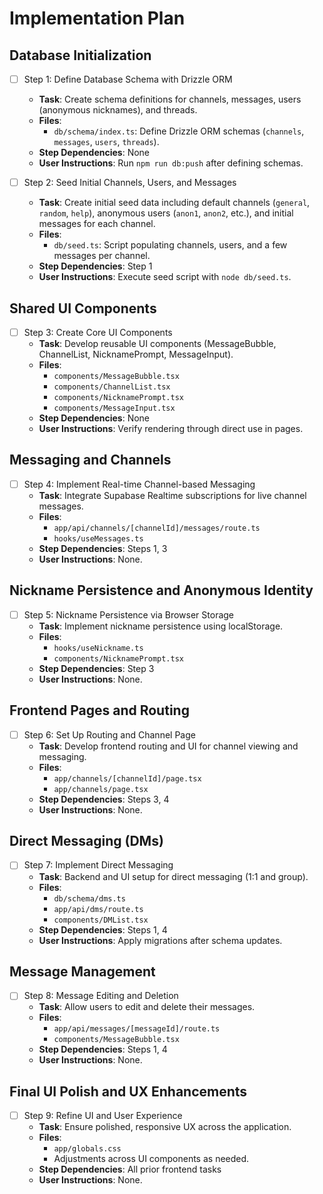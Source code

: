 # Implementation Plan

## Database Initialization
- [ ] Step 1: Define Database Schema with Drizzle ORM
  - **Task**: Create schema definitions for channels, messages, users (anonymous nicknames), and threads.
  - **Files**:
    - `db/schema/index.ts`: Define Drizzle ORM schemas (`channels`, `messages`, `users`, `threads`).
  - **Step Dependencies**: None
  - **User Instructions**: Run `npm run db:push` after defining schemas.

- [ ] Step 2: Seed Initial Channels, Users, and Messages
  - **Task**: Create initial seed data including default channels (`general`, `random`, `help`), anonymous users (`anon1`, `anon2`, etc.), and initial messages for each channel.
  - **Files**:
    - `db/seed.ts`: Script populating channels, users, and a few messages per channel.
  - **Step Dependencies**: Step 1
  - **User Instructions**: Execute seed script with `node db/seed.ts`.

## Shared UI Components
- [ ] Step 3: Create Core UI Components
  - **Task**: Develop reusable UI components (MessageBubble, ChannelList, NicknamePrompt, MessageInput).
  - **Files**:
    - `components/MessageBubble.tsx`
    - `components/ChannelList.tsx`
    - `components/NicknamePrompt.tsx`
    - `components/MessageInput.tsx`
  - **Step Dependencies**: None
  - **User Instructions**: Verify rendering through direct use in pages.

## Messaging and Channels
- [ ] Step 4: Implement Real-time Channel-based Messaging
  - **Task**: Integrate Supabase Realtime subscriptions for live channel messages.
  - **Files**:
    - `app/api/channels/[channelId]/messages/route.ts`
    - `hooks/useMessages.ts`
  - **Step Dependencies**: Steps 1, 3
  - **User Instructions**: None.

## Nickname Persistence and Anonymous Identity
- [ ] Step 5: Nickname Persistence via Browser Storage
  - **Task**: Implement nickname persistence using localStorage.
  - **Files**:
    - `hooks/useNickname.ts`
    - `components/NicknamePrompt.tsx`
  - **Step Dependencies**: Step 3
  - **User Instructions**: None.

## Frontend Pages and Routing
- [ ] Step 6: Set Up Routing and Channel Page
  - **Task**: Develop frontend routing and UI for channel viewing and messaging.
  - **Files**:
    - `app/channels/[channelId]/page.tsx`
    - `app/channels/page.tsx`
  - **Step Dependencies**: Steps 3, 4
  - **User Instructions**: None.

## Direct Messaging (DMs)
- [ ] Step 7: Implement Direct Messaging
  - **Task**: Backend and UI setup for direct messaging (1:1 and group).
  - **Files**:
    - `db/schema/dms.ts`
    - `app/api/dms/route.ts`
    - `components/DMList.tsx`
  - **Step Dependencies**: Steps 1, 4
  - **User Instructions**: Apply migrations after schema updates.

## Message Management
- [ ] Step 8: Message Editing and Deletion
  - **Task**: Allow users to edit and delete their messages.
  - **Files**:
    - `app/api/messages/[messageId]/route.ts`
    - `components/MessageBubble.tsx`
  - **Step Dependencies**: Steps 1, 4
  - **User Instructions**: None.

## Final UI Polish and UX Enhancements
- [ ] Step 9: Refine UI and User Experience
  - **Task**: Ensure polished, responsive UX across the application.
  - **Files**:
    - `app/globals.css`
    - Adjustments across UI components as needed.
  - **Step Dependencies**: All prior frontend tasks
  - **User Instructions**: None.
